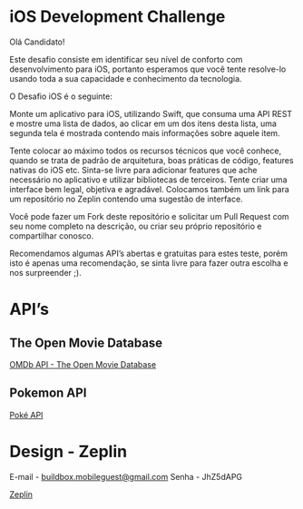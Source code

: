 # iOS Development Challenge

Olá Candidato!

Este desafio consiste em identificar seu nível de conforto com desenvolvimento para iOS, portanto esperamos que você tente resolve-lo usando toda a sua capacidade e conhecimento da tecnologia. 

O Desafio iOS é o seguinte:

Monte um aplicativo para iOS, utilizando Swift, que consuma uma API REST e mostre uma lista de dados, ao clicar em um dos itens desta lista, uma segunda tela é mostrada contendo mais informações sobre aquele item.

Tente colocar ao máximo todos os recursos técnicos que você conhece, quando se trata de padrão de arquitetura, boas práticas de código, features nativas do iOS etc. 
Sinta-se livre para adicionar features que ache necessário no aplicativo e utilizar bibliotecas de terceiros.
Tente criar uma interface bem legal, objetiva e agradável. 
Colocamos também um link para um repositório no Zeplin contendo uma sugestão de interface.

Você pode fazer um Fork deste repositório e solicitar um Pull Request com seu nome completo na descrição, ou criar seu próprio repositório e compartilhar conosco.

Recomendamos algumas API’s abertas e gratuitas para estes teste, porém isto é apenas uma recomendação, se sinta livre para fazer outra escolha e nos surpreender ;).

# API’s 
## The Open Movie Database
 [OMDb API - The Open Movie Database](http://www.omdbapi.com/)

## Pokemon API
[Poké API](https://pokeapi.co/)

# Design - Zeplin
E-mail - buildbox.mobileguest@gmail.com
Senha - JhZ5dAPG

[Zeplin](https://app.zeplin.io/login)
